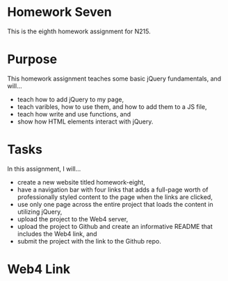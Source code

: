# Homework Seven

This is the eighth homework assignment for N215.

# Purpose

This homework assignment teaches some basic jQuery fundamentals, and will...

- teach how to add jQuery to my page,
- teach varibles, how to use them, and how to add them to a JS file,
- teach how write and use functions, and
- show how HTML elements interact with jQuery.

# Tasks

In this assignment, I will...

- create a new website titled homework-eight,
- have a navigation bar with four links that adds a full-page worth of professionally styled content to the page when the links are clicked,
- use only one page across the entire project that loads the content in utilizing jQuery,
- upload the project to the Web4 server,
- upload the project to Github and create an informative README that includes the Web4 link, and
- submit the project with the link to the Github repo.

# Web4 Link
